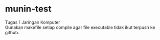 # munin-test
Tugas 1 Jaringan Komputer
<br/>
Gunakan makefile setiap compile agar file executable tidak ikut terpush ke github.
